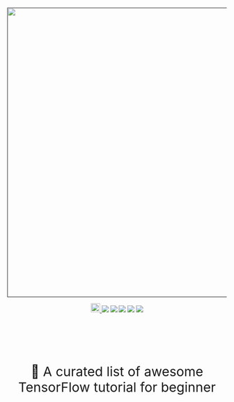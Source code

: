 <p align="center">
	<a href=""><img src="https://tensorflow.studynote.life/logo.png"  width="666"></a>
</p>

<p align="center">
	<a rel="license" href="http://creativecommons.org/licenses/by-nc-sa/4.0/">
		<img alt="知识共享许可协议" style="border-width:0" height="21" src="https://i.creativecommons.org/l/by-nc-sa/4.0/88x31.png">
	</a>
	<img src="https://cdn.rawgit.com/sindresorhus/awesome/d7305f38d29fed78fa85652e3a63e154dd8e8829/media/badge.svg"></img>
	<img src="https://travis-ci.com/YUbuntu0109/awesome-tensorflow-tutorial.svg?branch=master"></img>
	<img src="https://img.shields.io/github/commit-activity/m/YUbuntu0109/awesome-tensorflow-tutorial?color=ff69b4"></img>
    <img src="https://img.shields.io/github/repo-size/YUbuntu0109/awesome-tensorflow-tutorial"></img>
    <img src="https://img.shields.io/github/stars/YUbuntu0109/awesome-tensorflow-tutorial.svg"></img>
</p>

<p style="text-align:center;font-size:30px;padding-top: 85px;font-family: -apple-system, BlinkMacSystemFont, 'Segoe UI', Roboto, Oxygen, Ubuntu, Cantarell, 'Open Sans', 'Helvetica Neue', sans-serif;">
	📃 A curated list of awesome TensorFlow tutorial for beginner
</p>

